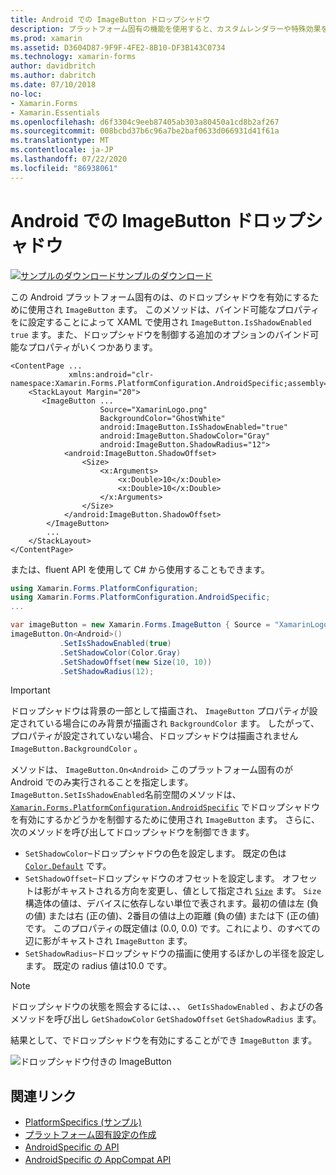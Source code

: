 ```yaml
---
title: Android での ImageButton ドロップシャドウ
description: プラットフォーム固有の機能を使用すると、カスタムレンダラーや特殊効果を実装することなく、特定のプラットフォームでのみ使用できる機能を使用できます。 この記事では、ImageButton でドロップシャドウを有効にする、Android プラットフォーム固有のを使用する方法について説明します。
ms.prod: xamarin
ms.assetid: D3604D87-9F9F-4FE2-8B10-DF3B143C0734
ms.technology: xamarin-forms
author: davidbritch
ms.author: dabritch
ms.date: 07/10/2018
no-loc:
- Xamarin.Forms
- Xamarin.Essentials
ms.openlocfilehash: d6f3304c9eeb87405ab303a80450a1cd8b2af267
ms.sourcegitcommit: 008bcbd37b6c96a7be2baf0633d066931d41f61a
ms.translationtype: MT
ms.contentlocale: ja-JP
ms.lasthandoff: 07/22/2020
ms.locfileid: "86938061"
---
```

# <a name="imagebutton-drop-shadows-on-android"></a>Android での ImageButton ドロップシャドウ

[![サンプルのダウンロード](~/media/shared/download.png)サンプルのダウンロード](https://docs.microsoft.com/samples/xamarin/xamarin-forms-samples/userinterface-platformspecifics)

この Android プラットフォーム固有のは、のドロップシャドウを有効にするために使用され `ImageButton` ます。 このメソッドは、バインド可能なプロパティをに設定することによって XAML で使用され `ImageButton.IsShadowEnabled` `true` ます。また、ドロップシャドウを制御する追加のオプションのバインド可能なプロパティがいくつかあります。

```xaml
<ContentPage ...
             xmlns:android="clr-namespace:Xamarin.Forms.PlatformConfiguration.AndroidSpecific;assembly=Xamarin.Forms.Core">
    <StackLayout Margin="20">
       <ImageButton ...
                    Source="XamarinLogo.png"
                    BackgroundColor="GhostWhite"
                    android:ImageButton.IsShadowEnabled="true"
                    android:ImageButton.ShadowColor="Gray"
                    android:ImageButton.ShadowRadius="12">
            <android:ImageButton.ShadowOffset>
                <Size>
                    <x:Arguments>
                        <x:Double>10</x:Double>
                        <x:Double>10</x:Double>
                    </x:Arguments>
                </Size>
            </android:ImageButton.ShadowOffset>
        </ImageButton>
        ...
    </StackLayout>
</ContentPage>
```

または、fluent API を使用して C# から使用することもできます。

```csharp
using Xamarin.Forms.PlatformConfiguration;
using Xamarin.Forms.PlatformConfiguration.AndroidSpecific;
...

var imageButton = new Xamarin.Forms.ImageButton { Source = "XamarinLogo.png", BackgroundColor = Color.GhostWhite, ... };
imageButton.On<Android>()
           .SetIsShadowEnabled(true)
           .SetShadowColor(Color.Gray)
           .SetShadowOffset(new Size(10, 10))
           .SetShadowRadius(12);
```

> [!IMPORTANT]
> ドロップシャドウは背景の一部として描画され、 `ImageButton` プロパティが設定されている場合にのみ背景が描画され `BackgroundColor` ます。 したがって、プロパティが設定されていない場合、ドロップシャドウは描画されません `ImageButton.BackgroundColor` 。

メソッドは、 `ImageButton.On<Android>` このプラットフォーム固有のが Android でのみ実行されることを指定します。 `ImageButton.SetIsShadowEnabled`名前空間のメソッドは、 [`Xamarin.Forms.PlatformConfiguration.AndroidSpecific`](xref:Xamarin.Forms.PlatformConfiguration.AndroidSpecific) でドロップシャドウを有効にするかどうかを制御するために使用され `ImageButton` ます。 さらに、次のメソッドを呼び出してドロップシャドウを制御できます。

- `SetShadowColor`–ドロップシャドウの色を設定します。 既定の色は [`Color.Default`](xref:Xamarin.Forms.Color.Default*) です。
- `SetShadowOffset`–ドロップシャドウのオフセットを設定します。 オフセットは影がキャストされる方向を変更し、値として指定され [`Size`](xref:Xamarin.Forms.Size) ます。 `Size`構造体の値は、デバイスに依存しない単位で表されます。最初の値は左 (負の値) または右 (正の値)、2番目の値は上の距離 (負の値) または下 (正の値) です。 このプロパティの既定値は (0.0, 0.0) です。これにより、のすべての辺に影がキャストされ `ImageButton` ます。
- `SetShadowRadius`–ドロップシャドウの描画に使用するぼかしの半径を設定します。 既定の radius 値は10.0 です。

> [!NOTE]
> ドロップシャドウの状態を照会するには、、、 `GetIsShadowEnabled` 、およびの各メソッドを呼び出し `GetShadowColor` `GetShadowOffset` `GetShadowRadius` ます。

結果として、でドロップシャドウを有効にすることができ `ImageButton` ます。

![ドロップシャドウ付きの ImageButton](imagebutton-drop-shadow-images/imagebutton-drop-shadow.png)

## <a name="related-links"></a>関連リンク

- [PlatformSpecifics (サンプル)](https://docs.microsoft.com/samples/xamarin/xamarin-forms-samples/userinterface-platformspecifics)
- [プラットフォーム固有設定の作成](~/xamarin-forms/platform/platform-specifics/index.md#creating-platform-specifics)
- [AndroidSpecific の API](xref:Xamarin.Forms.PlatformConfiguration.AndroidSpecific)
- [AndroidSpecific の AppCompat API](xref:Xamarin.Forms.PlatformConfiguration.AndroidSpecific.AppCompat)
